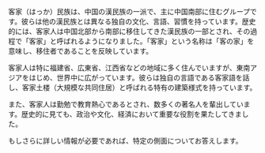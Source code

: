 
客家（はっか）民族は、中国の漢民族の一派で、主に中国南部に住むグループです。彼らは他の漢民族とは異なる独自の文化、言語、習慣を持っています。歴史的には、客家人は中国北部から南部に移住してきた漢民族の一部とされ、その過程で「客家」と呼ばれるようになりました。「客家」という名称は「客の家」を意味し、移住者であることを反映しています。

客家人は特に福建省、広東省、江西省などの地域に多く住んでいますが、東南アジアをはじめ、世界中に広がっています。彼らは独自の言語である客家語を話し、客家土楼（大規模な共同住居）と呼ばれる特有の建築様式を持っています。

また、客家人は勤勉で教育熱心であるとされ、数多くの著名人を輩出しています。歴史的に見ても、政治や文化、経済において重要な役割を果たしてきました。

もしさらに詳しい情報が必要であれば、特定の側面についてお答えします。

